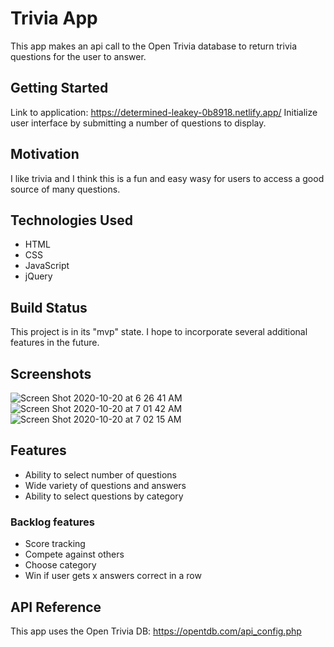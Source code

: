 # Trivia App
This app makes an api call to the Open Trivia database to return trivia questions for the user to answer.

## Getting Started
Link to application: https://determined-leakey-0b8918.netlify.app/
Initialize user interface by submitting a number of questions to display.

## Motivation
I like trivia and I think this is a fun and easy wasy for users to access a good source of many questions.

## Technologies Used
- HTML
- CSS
- JavaScript
- jQuery

## Build Status
This project is in its "mvp" state.  I hope to incorporate several additional features in the future.

## Screenshots
![Screen Shot 2020-10-20 at 6 26 41 AM](https://user-images.githubusercontent.com/34992505/96577973-7614ab00-12a2-11eb-8e60-f6ddc73d979e.png)
![Screen Shot 2020-10-20 at 7 01 42 AM](https://user-images.githubusercontent.com/34992505/96577972-7614ab00-12a2-11eb-9b11-ff491fc97c93.png)
![Screen Shot 2020-10-20 at 7 02 15 AM](https://user-images.githubusercontent.com/34992505/96577969-757c1480-12a2-11eb-82ce-a6141a3e1299.png)

## Features
- Ability to select number of questions
- Wide variety of questions and answers
- Ability to select questions by category

### Backlog features
- Score tracking
- Compete against others
- Choose category
- Win if user gets x answers correct in a row

## API Reference
This app uses the Open Trivia DB: https://opentdb.com/api_config.php

